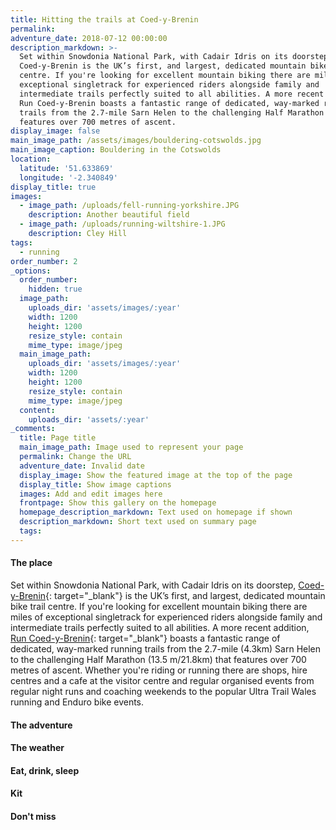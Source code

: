 ```yaml
---
title: Hitting the trails at Coed-y-Brenin
permalink:
adventure_date: 2018-07-12 00:00:00
description_markdown: >-
  Set within Snowdonia National Park, with Cadair Idris on its doorstep,
  Coed-y-Brenin is the UK’s first, and largest, dedicated mountain bike trail
  centre. If you're looking for excellent mountain biking there are miles of
  exceptional singletrack for experienced riders alongside family and
  intermediate trails perfectly suited to all abilities. A more recent addition,
  Run Coed-y-Brenin boasts a fantastic range of dedicated, way-marked running
  trails from the 2.7-mile Sarn Helen to the challenging Half Marathon that
  features over 700 metres of ascent.
display_image: false
main_image_path: /assets/images/bouldering-cotswolds.jpg
main_image_caption: Bouldering in the Cotswolds
location:
  latitude: '51.633869'
  longitude: '-2.340849'
display_title: true
images:
  - image_path: /uploads/fell-running-yorkshire.JPG
    description: Another beautiful field
  - image_path: /uploads/running-wiltshire-1.JPG
    description: Cley Hill
tags:
  - running
order_number: 2
_options:
  order_number:
    hidden: true
  image_path:
    uploads_dir: 'assets/images/:year'
    width: 1200
    height: 1200
    resize_style: contain
    mime_type: image/jpeg
  main_image_path:
    uploads_dir: 'assets/images/:year'
    width: 1200
    height: 1200
    resize_style: contain
    mime_type: image/jpeg
  content:
    uploads_dir: 'assets/:year'
_comments:
  title: Page title
  main_image_path: Image used to represent your page
  permalink: Change the URL
  adventure_date: Invalid date
  display_image: Show the featured image at the top of the page
  display_title: Show image captions
  images: Add and edit images here
  frontpage: Show this gallery on the homepage
  homepage_description_markdown: Text used on homepage if shown
  description_markdown: Short text used on summary page
  tags:
---
```


#### The place

Set within Snowdonia National Park, with Cadair Idris on its doorstep,&nbsp;[Coed-y-Brenin](https://www.beicsbrenin.co.uk/){: target="_blank"}&nbsp;is the UK’s first, and largest, dedicated mountain bike trail centre. If you're looking for excellent mountain biking there are miles of exceptional singletrack for experienced riders alongside family and intermediate trails perfectly suited to all abilities. A more recent addition, [Run Coed-y-Brenin](http://www.runcoedybrenin.com/){: target="_blank"}&nbsp;boasts a fantastic range of dedicated, way-marked running trails from the 2.7-mile (4.3km) Sarn Helen to the challenging Half Marathon (13.5 m/21.8km) that features over 700 metres of ascent. Whether you're riding or running there are shops, hire centres and a cafe at the visitor centre and regular organised events from regular night runs and coaching weekends to the popular Ultra Trail Wales running and Enduro bike events.

#### The adventure

#### The weather

#### Eat, drink, sleep

#### Kit

#### Don't miss